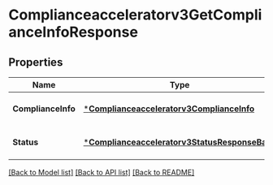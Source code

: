 # Complianceacceleratorv3GetComplianceInfoResponse

## Properties
Name | Type | Description | Notes
------------ | ------------- | ------------- | -------------
**ComplianceInfo** | [***Complianceacceleratorv3ComplianceInfo**](complianceacceleratorv3ComplianceInfo.md) |  | [optional] [default to null]
**Status** | [***Complianceacceleratorv3StatusResponseBase**](complianceacceleratorv3StatusResponseBase.md) |  | [optional] [default to null]

[[Back to Model list]](../README.md#documentation-for-models) [[Back to API list]](../README.md#documentation-for-api-endpoints) [[Back to README]](../README.md)

